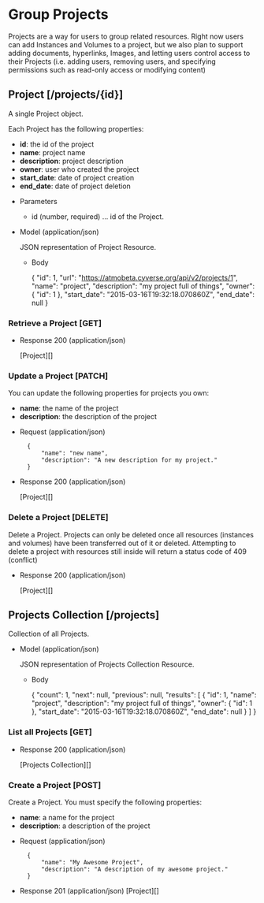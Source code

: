 # Group Projects
Projects are a way for users to group related resources.  Right now users can add Instances and Volumes to a project, but
 we also plan to support adding documents, hyperlinks, Images, and letting users control access to their
 Projects (i.e. adding users, removing users, and specifying permissions such as read-only access or modifying content)

## Project [/projects/{id}]
A single Project object.

Each Project has the following properties:

- **id**: the id of the project
- **name**: project name
- **description**: project description
- **owner**: user who created the project
- **start_date**: date of project creation
- **end_date**: date of project deletion

+ Parameters
    + id (number, required) ... id of the Project.
    
+ Model (application/json)

    JSON representation of Project Resource.

    + Body
    
        {
            "id": 1,
            "url": "https://atmobeta.cyverse.org/api/v2/projects/1",
            "name": "project",
            "description": "my project full of things",
            "owner": {
                "id": 1
            },
            "start_date": "2015-03-16T19:32:18.070860Z",
            "end_date": null
        }

### Retrieve a Project [GET]
+ Response 200 (application/json)

    [Project][]
        
### Update a Project [PATCH]
You can update the following properties for projects you own:
- **name**: the name of the project
- **description**: the description of the project

+ Request (application/json)
  
        {
            "name": "new name",
            "description": "A new description for my project."
        }

+ Response 200 (application/json)

    [Project][]
    
### Delete a Project [DELETE]
Delete a Project.  Projects can only be deleted once all resources (instances and volumes) have been transferred out of
 it or deleted.  Attempting to delete a project with resources still inside will return a status code of 409 (conflict)

+ Response 200 (application/json)

    [Project][]


## Projects Collection [/projects]
Collection of all Projects.

+ Model (application/json)

    JSON representation of Projects Collection Resource.

    + Body

        {
            "count": 1,
            "next": null,
            "previous": null,
            "results":
            [
                {
                    "id": 1,
                    "name": "project",
                    "description": "my project full of things",
                    "owner": {
                        "id": 1
                    },
                    "start_date": "2015-03-16T19:32:18.070860Z",
                    "end_date": null
                }
            ]
        }


### List all Projects [GET]
+ Response 200 (application/json)

    [Projects Collection][]

### Create a Project [POST]
Create a Project.  You must specify the following properties:
- **name**: a name for the project
- **description**: a description of the project

+ Request (application/json)

        {
            "name": "My Awesome Project",
            "description": "A description of my awesome project."
        }

+ Response 201 (application/json)
  [Project][]
